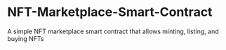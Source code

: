 # NFT-Marketplace-Smart-Contract
A simple NFT marketplace smart contract that allows minting, listing, and buying NFTs
